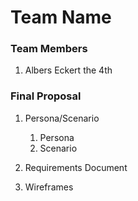 # Team Name

### Team Members
1. Albers Eckert the 4th

### Final Proposal
1. Persona/Scenario
    1. Persona
    2. Scenario
2. Requirements Document

3. Wireframes






